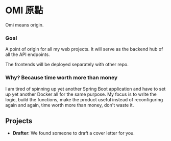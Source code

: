 # OMI 原點 

Omi means origin.

### Goal
A point of origin for all my web projects. It will serve as the backend hub of all the API endpoints.

The frontends will be deployed separately with other repo.

### Why? Because time worth more than money
I am tired of spinning up yet another Spring Boot application 
and have to set up yet another Docker all for the same purpose.
My focus is to write the logic, build the functions, 
make the product useful instead of reconfiguring again and again, 
time worth more than money, don't waste it.

## Projects

[//]: # (- **Breakfast**: A daily news aggregator for business and finance news.)
- **Drafter**: We found someone to draft a cover letter for you.

[//]: # (- **Mesure**: A food and beverage industry focus cost management app.)

[//]: # (- **Invoice**: A invoice management system.)